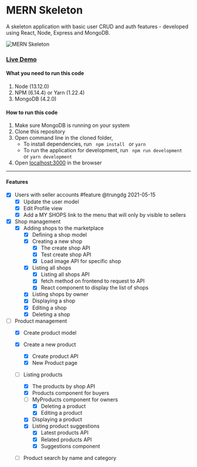 # MERN Skeleton

A skeleton application with basic user CRUD and auth features - developed using React, Node, Express and MongoDB.

![MERN Skeleton](https://mernbook.s3.amazonaws.com/git+/skeleton2.png "MERN Skeleton")

### [Live Demo](http://skeleton2.mernbook.com/ "MERN Skeleton")

#### What you need to run this code
1. Node (13.12.0)
2. NPM (6.14.4) or Yarn (1.22.4)
3. MongoDB (4.2.0)

####  How to run this code
1. Make sure MongoDB is running on your system
2. Clone this repository
3. Open command line in the cloned folder,
   - To install dependencies, run ```  npm install  ``` or ``` yarn ```
   - To run the application for development, run ```  npm run development  ``` or ``` yarn development ```
4. Open [localhost:3000](http://localhost:3000/) in the browser
----

#### Features
- [x] Users with seller accounts #feature @trungdg 2021-05-15
  - [x] Update the user model
  - [x] Edit Profile view
  - [x] Add a MY SHOPS link to the menu that will only by visible to sellers
- [x] Shop management
  - [x] Adding shops to the marketplace
    - [x] Defining a shop model
    - [x] Creating a new shop
      - [x] The create shop API
      - [x] Test create shop API
      - [x] Load image API for specific shop
    - [x] Listing all shops
      - [x] Listing all shops API
      - [x] fetch method on frontend to request to API
      - [x] React component to display the list of shops
    - [x] Listing shops by owner
    - [x] Displaying a shop
    - [x] Editing a shop
    - [x] Deleting a shop
- [ ] Product management
  - [x] Create product model
  - [x] Create a new product
    - [x] Create product API
    - [x] New Product page
  - [ ] Listing products
    - [x] The products by shop API
    - [x] Products component for buyers
    - [ ] MyProducts component for owners
      - [x] Deleting a product
      - [x] Editing a product
    - [x] Displaying a product
    - [x] Listing product suggestions
      - [x] Latest products API
      - [x] Related products API
      - [x] Suggestions component
  - [ ] Product search by name and category

